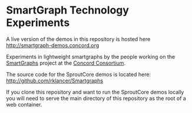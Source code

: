 # SmartGraph Technology Experiments

A live version of the demos in this repository is hosted here http://smartgraph-demos.concord.org

Experiments in lightweight smartgraphs by the people working on the [SmartGraphs](http://smartgraphs.concord.org/) project at the [Concord Consortium](http://www.concord.org).

The source code for the SproutCore demos is located here: http://github.com/rklancer/Smartgraphs

If you clone this repository and want to run the SproutCore demos locally you will need to serve the main directory of this repository as the root of a web container.
